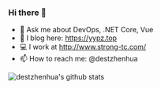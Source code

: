 ### Hi there 👋

- 💬 Ask me about DevOps, .NET Core, Vue
- 📃 I blog here: https://yypz.top
- 💻 I work at http://www.strong-tc.com/
- 📫 How to reach me: @destzhenhua

![destzhenhua's github stats](https://github-readme-stats.vercel.app/api/?username=destzhenhua&show_icons=true&title_color=fff&icon_color=79ff97&text_color=9f9f9f&bg_color=151515)


<!--
**DestZhenhua/DestZhenhua** is a ✨ _special_ ✨ repository because its `README.md` (this file) appears on your GitHub profile.

Here are some ideas to get you started:

- 🔭 I’m currently working on ...
- 🌱 I’m currently learning ...
- 👯 I’m looking to collaborate on ...
- 🤔 I’m looking for help with ...
- 💬 Ask me about ...
- 📫 How to reach me: ...
- 😄 Pronouns: ...
- ⚡ Fun fact: ...
-->
